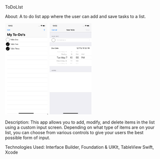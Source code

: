 ToDoLIst

About: A to do list app where the user can add and save tasks to a list.

<img src="Screenshot1.png" height=300>. <img src="Screenshot2.png" height=300>

Description: This app allows you to add, modify, and delete items in the list using a custom input screen. Depending on what type
of items are on your list, you can choose from various controls to give your users the best possible form of input.


Technologies Used: Interface Builder, Foundation & UIKIt, TableView Swift, Xcode

